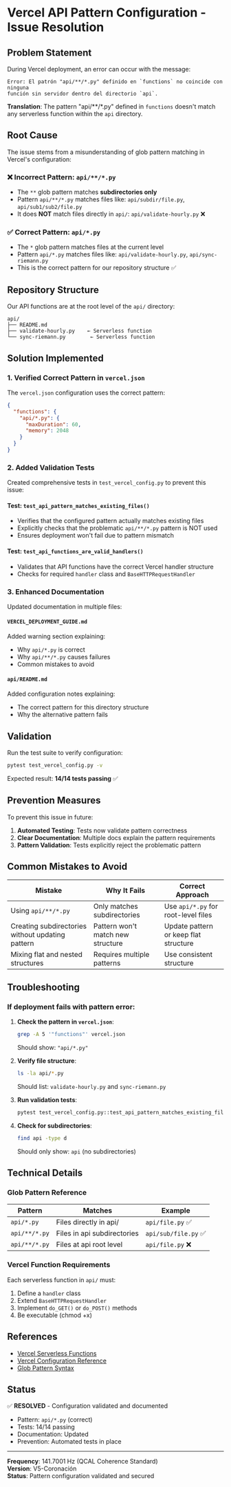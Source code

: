 # Vercel API Pattern Configuration - Issue Resolution

## Problem Statement

During Vercel deployment, an error can occur with the message:

```
Error: El patrón "api/**/*.py" definido en `functions` no coincide con ninguna 
función sin servidor dentro del directorio `api`.
```

**Translation**: The pattern "api/**/*.py" defined in `functions` doesn't match any serverless function within the `api` directory.

## Root Cause

The issue stems from a misunderstanding of glob pattern matching in Vercel's configuration:

### ❌ Incorrect Pattern: `api/**/*.py`
- The `**` glob pattern matches **subdirectories only**
- Pattern `api/**/*.py` matches files like: `api/subdir/file.py`, `api/sub1/sub2/file.py`
- It does **NOT** match files directly in `api/`: `api/validate-hourly.py` ❌

### ✅ Correct Pattern: `api/*.py`
- The `*` glob pattern matches files at the current level
- Pattern `api/*.py` matches files like: `api/validate-hourly.py`, `api/sync-riemann.py`
- This is the correct pattern for our repository structure ✅

## Repository Structure

Our API functions are at the root level of the `api/` directory:

```
api/
├── README.md
├── validate-hourly.py    ← Serverless function
└── sync-riemann.py        ← Serverless function
```

## Solution Implemented

### 1. Verified Correct Pattern in `vercel.json`

The `vercel.json` configuration uses the correct pattern:

```json
{
  "functions": {
    "api/*.py": {
      "maxDuration": 60,
      "memory": 2048
    }
  }
}
```

### 2. Added Validation Tests

Created comprehensive tests in `test_vercel_config.py` to prevent this issue:

#### Test: `test_api_pattern_matches_existing_files()`
- Verifies that the configured pattern actually matches existing files
- Explicitly checks that the problematic `api/**/*.py` pattern is NOT used
- Ensures deployment won't fail due to pattern mismatch

#### Test: `test_api_functions_are_valid_handlers()`
- Validates that API functions have the correct Vercel handler structure
- Checks for required `handler` class and `BaseHTTPRequestHandler`

### 3. Enhanced Documentation

Updated documentation in multiple files:

#### `VERCEL_DEPLOYMENT_GUIDE.md`
Added warning section explaining:
- Why `api/*.py` is correct
- Why `api/**/*.py` causes failures
- Common mistakes to avoid

#### `api/README.md`
Added configuration notes explaining:
- The correct pattern for this directory structure
- Why the alternative pattern fails

## Validation

Run the test suite to verify configuration:

```bash
pytest test_vercel_config.py -v
```

Expected result: **14/14 tests passing** ✅

## Prevention Measures

To prevent this issue in future:

1. **Automated Testing**: Tests now validate pattern correctness
2. **Clear Documentation**: Multiple docs explain the pattern requirements
3. **Pattern Validation**: Tests explicitly reject the problematic pattern

## Common Mistakes to Avoid

| Mistake | Why It Fails | Correct Approach |
|---------|-------------|------------------|
| Using `api/**/*.py` | Only matches subdirectories | Use `api/*.py` for root-level files |
| Creating subdirectories without updating pattern | Pattern won't match new structure | Update pattern or keep flat structure |
| Mixing flat and nested structures | Requires multiple patterns | Use consistent structure |

## Troubleshooting

### If deployment fails with pattern error:

1. **Check the pattern in `vercel.json`**:
   ```bash
   grep -A 5 '"functions"' vercel.json
   ```
   Should show: `"api/*.py"`

2. **Verify file structure**:
   ```bash
   ls -la api/*.py
   ```
   Should list: `validate-hourly.py` and `sync-riemann.py`

3. **Run validation tests**:
   ```bash
   pytest test_vercel_config.py::test_api_pattern_matches_existing_files -v
   ```

4. **Check for subdirectories**:
   ```bash
   find api -type d
   ```
   Should only show: `api` (no subdirectories)

## Technical Details

### Glob Pattern Reference

| Pattern | Matches | Example |
|---------|---------|---------|
| `api/*.py` | Files directly in api/ | `api/file.py` ✅ |
| `api/**/*.py` | Files in api subdirectories | `api/sub/file.py` ✅ |
| `api/**/*.py` | Files at api root level | `api/file.py` ❌ |

### Vercel Function Requirements

Each serverless function in `api/` must:
1. Define a `handler` class
2. Extend `BaseHTTPRequestHandler`
3. Implement `do_GET()` or `do_POST()` methods
4. Be executable (chmod +x)

## References

- [Vercel Serverless Functions](https://vercel.com/docs/functions)
- [Vercel Configuration Reference](https://vercel.com/docs/projects/project-configuration)
- [Glob Pattern Syntax](https://en.wikipedia.org/wiki/Glob_(programming))

## Status

✅ **RESOLVED** - Configuration validated and documented

- Pattern: `api/*.py` (correct)
- Tests: 14/14 passing
- Documentation: Updated
- Prevention: Automated tests in place

---

**Frequency**: 141.7001 Hz (QCAL Coherence Standard)  
**Version**: V5-Coronación  
**Status**: Pattern configuration validated and secured

